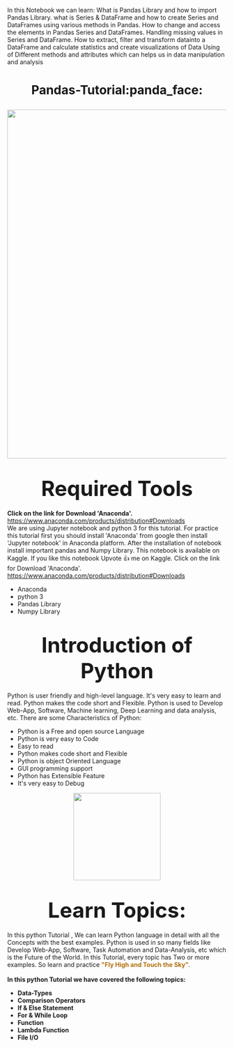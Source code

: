 
In this Notebook we can learn:
What is Pandas Library and how to import Pandas Library.
what is Series & DataFrame and how to create Series and DataFrames using various methods in Pandas.
How to change and access the elements in Pandas Series and DataFrames.
Handling missing values in Series and DataFrame.
How to extract, filter and transform datainto a DataFrame and
calculate statistics and create visualizations of Data
Using of Different methods and attributes which can helps us in data manipulation and analysis







<h1> <p align="center">
Pandas-Tutorial:panda_face:
</p>
</h1>

 <p align="center">
    <img src="[https://files.realpython.com/media/Primer-on-Python-Decorators_Watermarked.d0da542fa3fc.jpg](https://cdn.filestackcontent.com/GgTFAbNTtiA09pWpwLAz)" width="800" align="center"/>
 
</p>
 <h1><center><strong><font size=100px>Required Tools</font></strong></center></h1>
 
<strong>Click on the link for Download 'Anaconda'.</strong>  https://www.anaconda.com/products/distribution#Downloads <br>
We are using Jupyter notebook and python 3 for this tutorial. For practice this tutorial first you should install 'Anaconda' from google then install 'Jupyter notebook' in Anaconda platform. After the installation of notebook install important pandas and Numpy Library. This notebook is available on Kaggle. If you like this notebook Upvote :thumbsup: me on Kaggle. Click on the link for Download 'Anaconda'. https://www.anaconda.com/products/distribution#Downloads

- Anaconda
- python 3
- Pandas Library
- Numpy Library

<h1><center><strong><font size=90px>Introduction of Python</font></strong></center></h1>

Python is user friendly and high-level language. It's very easy to learn and read. Python makes the code short and Flexible. Python is used to Develop Web-App, Software, Machine learning, Deep Learning and data analysis, etc.
There are some Characteristics of Python:
- Python is a Free and open source Language
- Python is very easy to Code
- Easy to read
- Python makes code short and Flexible
- Python is object Oriented Language
- GUI programming support
- Python has Extensible Feature
- It's very easy to Debug
<p align="center">
    <img src="https://upload.wikimedia.org/wikipedia/commons/thumb/0/0a/Python.svg/270px-Python.svg.png" width="200">
</p>

<h1><center><strong><font size=90px>Learn Topics:</font></strong></center></h1>
In this python Tutorial , We can learn Python language in detail with all the Concepts with the best examples. Python is used in so many fields like Develop Web-App, Software, Task Automation and Data-Analysis, etc which is the Future of the World. In this Tutorial, every topic has Two or more examples.
So learn and practice <strong><font color=b16e0d> "Fly High and Touch the Sky". </font><strong> <br><br>
In this python Tutorial we have covered the following topics: 

- Data-Types
- Comparison Operators
- If & Else Statement
- For & While Loop
- Function
- Lambda Function
- File I/O

